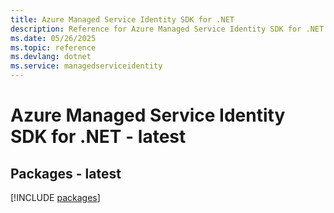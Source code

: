 ```yaml
---
title: Azure Managed Service Identity SDK for .NET
description: Reference for Azure Managed Service Identity SDK for .NET
ms.date: 05/26/2025
ms.topic: reference
ms.devlang: dotnet
ms.service: managedserviceidentity
---
```

# Azure Managed Service Identity SDK for .NET - latest
## Packages - latest
[!INCLUDE [packages](managed-service-identity-index.md)]